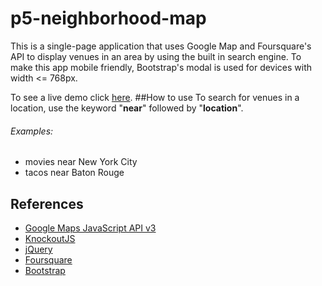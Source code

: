 # p5-neighborhood-map
This is a single-page application that uses Google Map and Foursquare's API to display venues in an area by using the built in search engine. To make this app mobile friendly, Bootstrap's modal is used for devices with width <= 768px.

To see a live demo click [here](http://luizgsa21.github.io/p5-neighborhood-map/).
##How to use
To search for venues in a location, use the keyword "**near**" followed by "**location**".
###### Examples: 
- movies near New York City  
- tacos near Baton Rouge

## References
- [Google Maps JavaScript API v3](https://developers.google.com/maps/documentation/javascript/reference)
- [KnockoutJS](http://knockoutjs.com/)
- [jQuery](http://api.jquery.com/)
- [Foursquare](https://developer.foursquare.com/)
- [Bootstrap](http://getbootstrap.com/)
